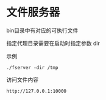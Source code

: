 # 文件服务器

bin目录中有对应的可执行文件

指定代理目录需要在启动时指定参数 dir

示例
```
./fserver -dir /tmp
```

访问文件内容
```
http://127.0.0.1:10000
```

